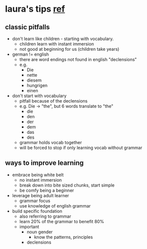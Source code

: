 # laura's tips [ref](https://www.youtube.com/watch?v=paDNTjoWExI)

## classic pitfalls

- don't learn like children - starting with vocabulary.
  - children learn with instant immersion
  - not good at beginning for us (children take years)
- german != english
  - there are word endings not found in english "declensions"
  - e.g.
    - Die
    - nette
    - diesem
    - hungrigen
    - einen
- don't start with vocabulary
  - pitfall because of the declensions
  - e.g. Die -> "the", but 6 words translate to "the"
    - die
    - den
    - der
    - dem
    - das
    - des
  - grammar holds vocab together
  - will be forced to stop if only learning vocab without grammar


## ways to improve learning

- embrace being white belt
  - no instant immersion
  - break down into bite sized chunks, start simple
  - be comfy being a beginner
- leverage being adult learner
  - grammar focus
  - use knowledge of english grammar
- build specific foundation
  - also referring to grammar
  - learn 20% of the grammar to benefit 80%
  - important
    - noun gender
      - know the patterns, principles
    - declensions